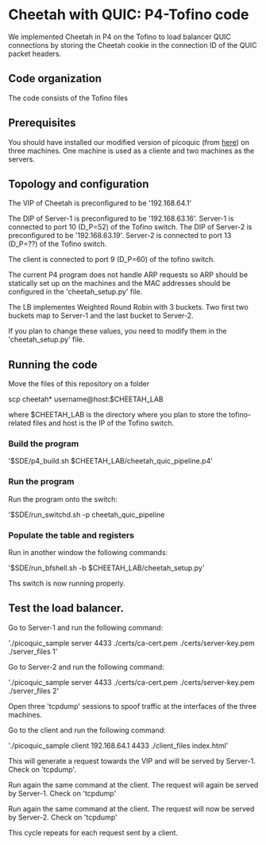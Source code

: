 # Cheetah with QUIC: P4-Tofino code

We implemented Cheetah in P4 on the Tofino to load balancer QUIC connections by storing the Cheetah cookie in the connection ID of the QUIC packet headers.

## Code organization

The code consists of the Tofino files

## Prerequisites

You should have installed our modified version of picoquic (from [here](link)) on three machines. One machine is used as a cliente and two machines as the servers.

## Topology and configuration

The VIP of Cheetah is preconfigured to be '192.168.64.1'

The DIP of Server-1 is preconfigured to be '192.168.63.16'. Server-1 is connected to port 10 (D_P=52) of the Tofino switch.
The DIP of Server-2 is preconfigured to be '192.168.63.19'. Server-2 is connected to port 13 (D_P=??) of the Tofino switch.

The client is connected to port 9 (D_P=60) of the tofino switch.

The current P4 program does not handle ARP requests so ARP should be statically set up on the machines and the MAC addresses should be configured in the 'cheetah_setup.py' file.

The LB implementes Weighted Round Robin with 3 buckets. Two first two buckets map to Server-1 and the last bucket to Server-2.

If you plan to change these values, you need to modify them in the 'cheetah_setup.py' file.

## Running the code

Move the files of this repository on a folder

scp cheetah* username@host:$CHEETAH_LAB

where $CHEETAH_LAB is the directory where you plan to store the tofino-related files and host is the IP of the Tofino switch.

### Build the program

'$SDE/p4_build.sh $CHEETAH_LAB/cheetah_quic_pipeline.p4'

### Run the program

Run the program onto the switch:

'$SDE/run_switchd.sh -p cheetah_quic_pipeline

### Populate the table and registers

Run in another window the following commands:

'$SDE/run_bfshell.sh -b $CHEETAH_LAB/cheetah_setup.py'

Ths switch is now running properly.

## Test the load balancer.

Go to Server-1 and run the following command:

'./picoquic_sample server 4433 ./certs/ca-cert.pem ./certs/server-key.pem ./server_files 1'

Go to Server-2 and run the following command:

'./picoquic_sample server 4433 ./certs/ca-cert.pem ./certs/server-key.pem ./server_files 2'

Open three 'tcpdump' sessions to spoof traffic at the interfaces of the three machines.

Go to the client and run the following command:

'./picoquic_sample client 192.168.64.1 4433 ./client_files index.html'

This will generate a request towards the VIP and will be served by Server-1. Check on 'tcpdump'.

Run again the same command at the client. The request will again be served by Server-1. Check on 'tcpdump'

Run again the same command at the client. The request will now be served by Server-2. Check on 'tcpdump'

This cycle repeats for each request sent by a client.

